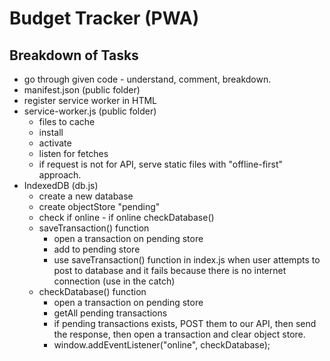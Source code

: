 # Budget Tracker (PWA)

## Breakdown of Tasks
* go through given code - understand, comment, breakdown.
* manifest.json (public folder)
* register service worker in HTML
* service-worker.js (public folder)
    * files to cache
    * install
    * activate
    * listen for fetches
    * if request is not for API, serve static files with "offline-first" approach.
* IndexedDB (db.js)
    * create a new database
    * create objectStore "pending"
    * check if online - if online checkDatabase()
    * saveTransaction() function 
        * open a transaction on pending store
        * add to pending store
        * use saveTransaction() function in index.js when user attempts to post to database and it fails because there is no internet connection (use in the catch)
    * checkDatabase() function
        * open a transaction on pending store
        * getAll pending transactions
        * if pending transactions exists, POST them to our API, then send the response, then open a transaction and clear object store.
        * window.addEventListener("online", checkDatabase);